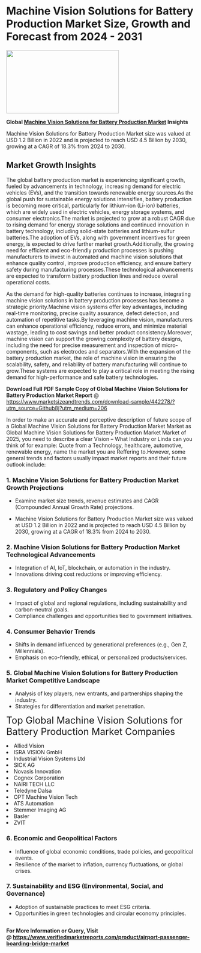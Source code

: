 <H1>Machine Vision Solutions for Battery Production Market Size, Growth and Forecast from 2024 - 2031</H1><img class="aligncenter size-medium wp-image-584254" src="https://thirdeyenews.in/wp-content/uploads/2024/09/Global-Market-Research-300x168.jpeg" alt="" width="300" height="168" /><p><strong>Global&nbsp;<a href="https://www.marketsizeandtrends.com/download-sample/442278/?utm_source=Github8j?utm_medium=206">Machine Vision Solutions for Battery Production Market</a> Insights</strong></p><p>Machine Vision Solutions for Battery Production Market size was valued at USD 1.2 Billion in 2022 and is projected to reach USD 4.5 Billion by 2030, growing at a CAGR of 18.3% from 2024 to 2030.</p><p><h2>Market Growth Insights</h2> <p>The global battery production market is experiencing significant growth, fueled by advancements in technology, increasing demand for electric vehicles (EVs), and the transition towards renewable energy sources.As the global push for sustainable energy solutions intensifies, battery production is becoming more critical, particularly for lithium-ion (Li-ion) batteries, which are widely used in electric vehicles, energy storage systems, and consumer electronics.The market is projected to grow at a robust CAGR due to rising demand for energy storage solutions and continued innovation in battery technology, including solid-state batteries and lithium-sulfur batteries.The adoption of EVs, along with government incentives for green energy, is expected to drive further market growth.Additionally, the growing need for efficient and eco-friendly production processes is pushing manufacturers to invest in automated and machine vision solutions that enhance quality control, improve production efficiency, and ensure battery safety during manufacturing processes.These technological advancements are expected to transform battery production lines and reduce overall operational costs.</p> <p>As the demand for high-quality batteries continues to increase, integrating machine vision solutions in battery production processes has become a strategic priority.Machine vision systems offer key advantages, including real-time monitoring, precise quality assurance, defect detection, and automation of repetitive tasks.By leveraging machine vision, manufacturers can enhance operational efficiency, reduce errors, and minimize material wastage, leading to cost savings and better product consistency.Moreover, machine vision can support the growing complexity of battery designs, including the need for precise measurement and inspection of micro-components, such as electrodes and separators.With the expansion of the battery production market, the role of machine vision in ensuring the scalability, safety, and reliability of battery manufacturing will continue to grow.These systems are expected to play a critical role in meeting the rising demand for high-performance and safe battery technologies.</p> <p><span class=""><strong>Download Full PDF Sample Copy of Global Machine Vision Solutions for Battery Production Market Report</strong> @ <a href="https://www.marketsizeandtrends.com/download-sample/442278/?utm_source=Github8j?utm_medium=206" target="_blank">https://www.marketsizeandtrends.com/download-sample/442278/?utm_source=Github8j?utm_medium=206</a></span></p><p>In order to make an accurate and perceptive description of future scope of a Global&nbsp;Machine Vision Solutions for Battery Production Market Market as Global&nbsp;Machine Vision Solutions for Battery Production Market Market of 2025, you need to describe a clear Vision &ndash; What Industry or Linda can you think of for example: Quote from a Technology, healthcare, automotive, renewable energy, name the market you are Reffering to.However, some general trends and factors usually impact market reports and their future outlook include:</p><h3>1.&nbsp;<strong>Machine Vision Solutions for Battery Production Market Growth Projections</strong></h3><ul><li>Examine market size trends, revenue estimates and CAGR (Compounded Annual Growth Rate) projections.</li><li><p>Machine Vision Solutions for Battery Production Market size was valued at USD 1.2 Billion in 2022 and is projected to reach USD 4.5 Billion by 2030, growing at a CAGR of 18.3% from 2024 to 2030.</p></li></ul><h3>2.&nbsp;<strong>Machine Vision Solutions for Battery Production Market Technological Advancements</strong></h3><ul><li>Integration of AI, IoT, blockchain, or automation in the industry.</li><li>Innovations driving cost reductions or improving efficiency.</li></ul><h3>3.&nbsp;<strong>Regulatory and Policy Changes</strong></h3><ul><li>Impact of global and regional regulations, including sustainability and carbon-neutral goals.</li><li>Compliance challenges and opportunities tied to government initiatives.</li></ul><h3>4.&nbsp;<strong>Consumer Behavior Trends</strong></h3><ul><li>Shifts in demand influenced by generational preferences (e.g., Gen Z, Millennials).</li><li>Emphasis on eco-friendly, ethical, or personalized products/services.</li></ul><h3>5.&nbsp;<strong>Global Machine Vision Solutions for Battery Production Market Competitive Landscape</strong></h3><ul><li>Analysis of key players, new entrants, and partnerships shaping the industry.</li><li>Strategies for differentiation and market penetration.</li></ul><p data-pm-slice="1 1 []"><span style="color: inherit; font-family: inherit; font-size: 25px;">Top Global Machine Vision Solutions for Battery Production Market Companies</span></p><div class="" data-test-id=""><p><li>Allied Vision</li><li> ISRA VISION GmbH</li><li> Industrial Vision Systems Ltd</li><li> SICK AG</li><li> Novasis Innovation</li><li> Cognex Corporation</li><li> NAIRI TECH LLC</li><li> Teledyne Dalsa</li><li> OPT Machine Vision Tech</li><li> ATS Automation</li><li> Stemmer Imaging AG</li><li> Basler</li><li> ZVIT</li></p></div><h3>6.&nbsp;<strong>Economic and Geopolitical Factors</strong></h3><ul><li>Influence of global economic conditions, trade policies, and geopolitical events.</li><li>Resilience of the market to inflation, currency fluctuations, or global crises.</li></ul><h3>7.&nbsp;<strong>Sustainability and ESG (Environmental, Social, and Governance)</strong></h3><ul><li>Adoption of sustainable practices to meet ESG criteria.</li><li>Opportunities in green technologies and circular economy principles.</li></ul><h2><strong style="font-size: 14px;">For More Information or Query, Visit @&nbsp;</strong><a style="background-color: #ffffff; font-size: 14px;" href="https://www.marketsizeandtrends.com/report/machine-vision-solutions-for-battery-production-market/" target="_blank">https://www.verifiedmarketreports.com/product/airport-passenger-boarding-bridge-market</a></h2>